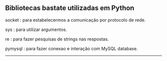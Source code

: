 Bibliotecas bastate utilizadas em Python
-----------------------------------------


socket : para estabelecermos a comunicação por protocolo de rede.

sys : para utilizar argumentos.

re : para fazer pesquisas de strings nas respostas.

pymysql : para fazer conexao e interação com MySQL database.



---
